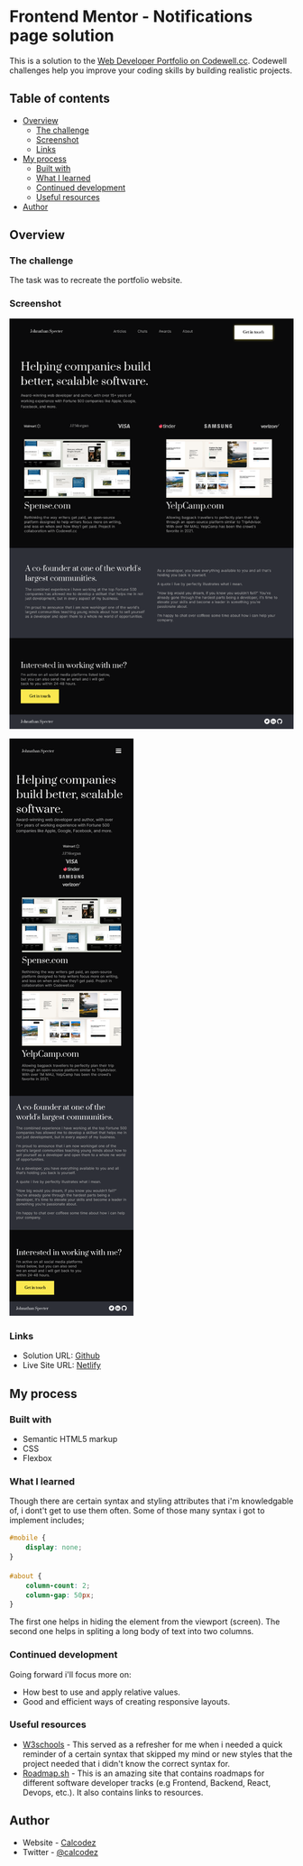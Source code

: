 # Frontend Mentor - Notifications page solution


This is a solution to the [Web Developer Portfolio on Codewell.cc](https://www.codewell.cc/challenges/web-developer-portfolio--617d4897a383e41090a3e46f). Codewell challenges help you improve your coding skills by building realistic projects. 

## Table of contents

- [Overview](#overview)
  - [The challenge](#the-challenge)
  - [Screenshot](#screenshot)
  - [Links](#links)
- [My process](#my-process)
  - [Built with](#built-with)
  - [What I learned](#what-i-learned)
  - [Continued development](#continued-development)
  - [Useful resources](#useful-resources)
- [Author](#author)


## Overview

### The challenge

The task was to recreate the portfolio website.

### Screenshot

![Developer Portfolio Screenshot (Desktop)](assets/Screenshots/Full-Desktop.png)

![Developer Portfolio Screenshot (Mobile)](assets/Screenshots/Mobile.png)



### Links

- Solution URL: [Github](https://github.com/KahlvynO/Notifications-Page)
- Live Site URL: [Netlify](https://codewellport.netlify.com)

## My process

### Built with

- Semantic HTML5 markup
- CSS
- Flexbox


### What I learned

Though there are certain syntax and styling attributes that i'm knowledgable of, i dont't get to use them often. Some of those many syntax i got to implement includes;


```css
#mobile {
    display: none;
}

#about {
    column-count: 2;
    column-gap: 50px;
}
```
 The first one helps in hiding the element from the viewport (screen).
 The second one helps in spliting a long body of text into two columns.


### Continued development

Going forward i'll focus more on:

- How best to use and apply relative values.
- Good and efficient ways of creating responsive layouts.



### Useful resources

- [W3schools](https://www.w3schools.com) - This served as a refresher for me when i needed a quick reminder of a certain syntax that skipped my mind or new styles that the project needed that i didn't know the correct syntax for.
- [Roadmap.sh](https://www.roadmap.sh) - This is an amazing site that contains roadmaps for different software developer tracks (e.g Frontend, Backend, React, Devops, etc.). It also contains links to resources.


## Author

- Website - [Calcodez](https://calcodez.netlify.app)
- Twitter - [@calcodez](https://www.twitter.com/calcodez)
